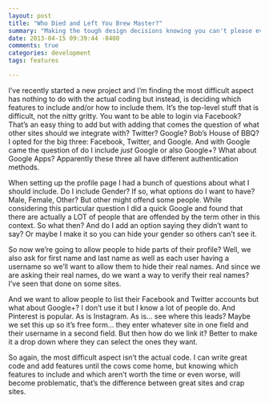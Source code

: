 ```yaml
---
layout: post
title: "Who Died and Left You Brew Master?"
summary: "Making the tough design decisions knowing you can't please everyone."
date: 2013-04-15 09:39:44 -0400
comments: true
categories: development
tags: features

---
```


I’ve recently started a new project and I’m finding the most difficult aspect has nothing to do with the actual coding but instead, is deciding which features to include and/or how to include them. It’s the top-level stuff that is difficult, not the nitty gritty. You want to be able to login via Facebook? That’s an easy thing to add but with adding that comes the question of what other sites should we integrate with? Twitter? Google? Bob’s House of BBQ?<!-- more --> I opted for the big three: Facebook, Twitter, and Google. And with Google came the question of do I include *just* Google or also Google+? What about Google Apps? Apparently these three all have different authentication methods.

When setting up the profile page I had a bunch of questions about what I should include. Do I include Gender? If so, what options do I want to have? Male, Female, Other? But other might offend some people. While considering this particular question I did a quick Google and found that there are actually a LOT of people that are offended by the term other in this context. So what then? And do I add an option saying they didn’t want to say? Or maybe I make it so you can hide your gender so others can’t see it.

So now we’re going to allow people to hide parts of their profile? Well, we also ask for first name and last name as well as each user having a username so we’ll want to allow them to hide their real names. And since we are asking their real names, do we want a way to verify their real names? I’ve seen that done on some sites.

And we want to allow people to list their Facebook and Twitter accounts but what about Google+? I don’t use it but I know a lot of people do. And Pinterest is popular. As is Instagram. As is… see where this leads? Maybe we set this up so it’s free form… they enter whatever site in one field and their username in a second field. But then how do we link it? Better to make it a drop down where they can select the ones they want.

So again, the most difficult aspect isn’t the actual code. I can write great code and add features until the cows come home, but knowing which features to include and which aren’t worth the time or even worse, will become problematic, that’s the difference between great sites and crap sites.